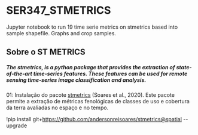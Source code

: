 # SER347_STMETRICS
Jupyter notebook to run 19 time serie metrics on stmetrics based into sample shapefile. Graphs and crop samples.

## Sobre o ST METRICS

##### The stmetrics, is a python package that provides the extraction of state-of-the-art time-series features. These features can be used for remote sensing time-series image classification and analysis.

01: Instalação do pacote [stmetrics](https://stmetrics.readthedocs.io/en/latest/index.html) (Soares et al., 2020). Este pacote permite a extração de métricas fenológicas de classes de uso e cobertura da terra avaliadas no espaço e no tempo.

!pip install git+https://github.com/andersonreisoares/stmetrics@spatial --upgrade

